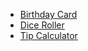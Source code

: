 * [Birthday Card](https://github.com/bittersandwich/HappyBirthday)
* [Dice Roller](https://github.com/bittersandwich/DiceRoller)
* [Tip Calculator](https://github.com/bittersandwich/TipCalculator)
